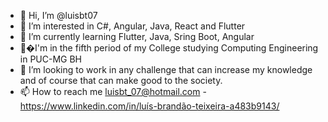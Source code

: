 - 👋 Hi, I’m @luisbt07
- 👀 I’m interested in C#, Angular, Java, React and Flutter
- 🌱 I’m currently learning Flutter, Java, Sring Boot, Angular 
- 📗�I'm in the fifth period of my College studying Computing Engineering in PUC-MG BH 
- 💞️ I’m looking to work in any challenge that can increase my knowledge and of course that can make good to the society.
- 📫 How to reach me luisbt_07@hotmail.com - https://www.linkedin.com/in/luís-brandão-teixeira-a483b9143/ 

<!---
luisbt07/luisbt07 is a ✨ special ✨ repository because its `README.md` (this file) appears on your GitHub profile.
You can click the Preview link to take a look at your changes.
--->
